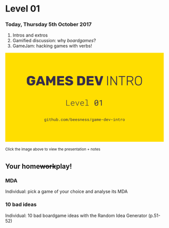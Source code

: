 # Level 01

### Today, Thursday 5th October 2017

1. Intros and extros 
2. Gamified discussion: why *boardgames*? 
3. GameJam: hacking games with verbs! 

[![](assets/pres.png)](https://docs.google.com/presentation/d/1k8aiGwdJn-xTJHQYI96KZeyYtOFdFtiRUP5CJRIHQmI/edit?usp=sharing) 

<sup>Click the image above to view the presentation + notes</sup>
 
## Your home<del>work</del>play!

### MDA

Individual: pick a game of your choice and analyse its MDA

### 10 bad ideas

Individual: 10 bad boardgame ideas with the Random Idea Generator (p.51-52)